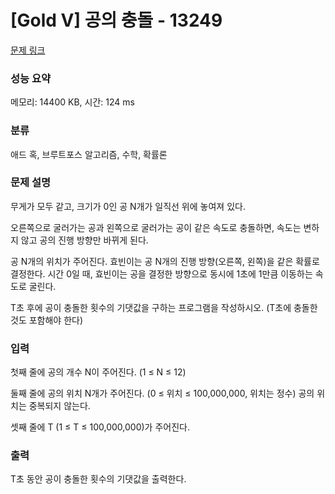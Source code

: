 # [Gold V] 공의 충돌 - 13249 

[문제 링크](https://www.acmicpc.net/problem/13249) 

### 성능 요약

메모리: 14400 KB, 시간: 124 ms

### 분류

애드 혹, 브루트포스 알고리즘, 수학, 확률론

### 문제 설명

<p>무게가 모두 같고, 크기가 0인 공 N개가 일직선 위에 놓여져 있다.</p>

<p>오른쪽으로 굴러가는 공과 왼쪽으로 굴러가는 공이 같은 속도로 충돌하면, 속도는 변하지 않고 공의 진행 방향만 바뀌게 된다.</p>

<p>공 N개의 위치가 주어진다. 효빈이는 공 N개의 진행 방향(오른쪽, 왼쪽)을 같은 확률로 결정한다. 시간 0일 때, 효빈이는 공을 결정한 방향으로 동시에 1초에 1만큼 이동하는 속도로 굴린다.</p>

<p>T초 후에 공이 충돌한 횟수의 기댓값을 구하는 프로그램을 작성하시오. (T초에 충돌한 것도 포함해야 한다)</p>

### 입력 

 <p>첫째 줄에 공의 개수 N이 주어진다. (1 ≤ N ≤ 12)</p>

<p>둘째 줄에 공의 위치 N개가 주어진다. (0 ≤ 위치 ≤ 100,000,000, 위치는 정수) 공의 위치는 중복되지 않는다.</p>

<p>셋째 줄에 T (1 ≤ T ≤ 100,000,000)가 주어진다.</p>

### 출력 

 <p>T초 동안 공이 충돌한 횟수의 기댓값을 출력한다.</p>

